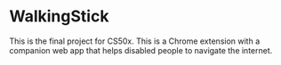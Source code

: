 # WalkingStick
This is the final project for CS50x. This is a Chrome extension with a companion web app that helps disabled people to navigate the internet.
